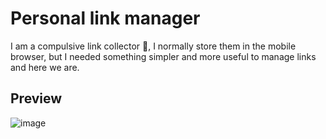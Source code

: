 # Personal link manager

I am a compulsive link collector 🥴, I normally store them in the mobile browser, but I needed something simpler and more useful to manage links and here we are.

## Preview

![image](https://github.com/user-attachments/assets/0ff62e9f-4b20-45ba-b6f5-f7d365652441)

